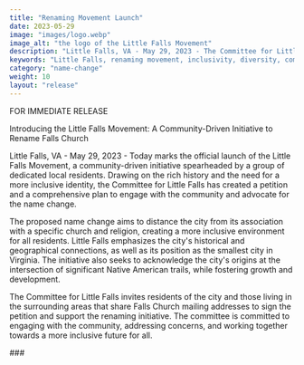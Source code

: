 ```yaml
---
title: "Renaming Movement Launch"
date: 2023-05-29
image: "images/logo.webp"
image_alt: "the logo of the Little Falls Movement"
description: "Little Falls, VA - May 29, 2023 - The Committee for Little Falls, a dedicated group of residents, announces the launch of a new initiative to change the name of Falls Church, Virginia, to Little Falls."
keywords: "Little Falls, renaming movement, inclusivity, diversity, community, Falls Church, Virginia, Falls Church VA, Little Falls VA, Falls Church name change, rename Falls Church"
category: "name-change"
weight: 10
layout: "release"
---
```



FOR IMMEDIATE RELEASE

Introducing the Little Falls Movement: A Community-Driven Initiative to Rename Falls Church

Little Falls, VA - May 29, 2023 - Today marks the official launch of the Little Falls Movement, a community-driven initiative spearheaded by a group of dedicated local residents. Drawing on the rich history and the need for a more inclusive identity, the Committee for Little Falls has created a petition and a comprehensive plan to engage with the community and advocate for the name change.

The proposed name change aims to distance the city from its association with a specific church and religion, creating a more inclusive environment for all residents. Little Falls emphasizes the city's historical and geographical connections, as well as its position as the smallest city in Virginia. The initiative also seeks to acknowledge the city's origins at the intersection of significant Native American trails, while fostering growth and development.

The Committee for Little Falls invites residents of the city and those living in the surrounding areas that share Falls Church mailing addresses to sign the petition and support the renaming initiative. The committee is committed to engaging with the community, addressing concerns, and working together towards a more inclusive future for all.

\#\#\#